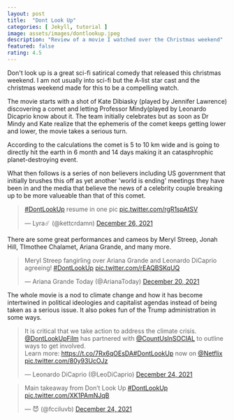 ```yaml
---
layout: post
title:  "Dont Look Up"
categories: [ Jekyll, tutorial ]
image: assets/images/dontlookup.jpeg
description: "Review of a movie I watched over the Christmas weekend"
featured: false
rating: 4.5
---
```

Don't look up is a great sci-fi satirical comedy that released this christmas weekend. I am not usually into sci-fi but the A-list star cast and the christmas weekend made for this to be a compelling watch.

The movie starts with a shot of Kate Dibiasky (played by Jennifer Lawrence) discovering a comet and letting Professor Mindy(played by Leonardo Dicaprio know about it. The team initially celebrates but as soon as Dr Mindy and Kate realize that the ephemeris of the comet keeps getting lower and lower, the movie takes a serious turn.

According to the calculations the comet is 5 to 10 km wide and is going to directly hit the earth in 6 month and 14 days making it an catasphrophic planet-destroying event.

What then follows is a series of non believers including US government that initially brushes this off as yet another 'world is ending' meetings they have been in and the media that believe the news of a celebrity couple breaking up to be more valueable than that of this comet.

<blockquote class="twitter-tweet"><p lang="en" dir="ltr"><a href="https://twitter.com/hashtag/DontLookUp?src=hash&amp;ref_src=twsrc%5Etfw">#DontLookUp</a> resume in one pic <a href="https://t.co/rgR1spAtSV">pic.twitter.com/rgR1spAtSV</a></p>&mdash; Lyra☄️ (@kettcrdamn) <a href="https://twitter.com/kettcrdamn/status/1474937624473194498?ref_src=twsrc%5Etfw">December 26, 2021</a></blockquote> <script async src="https://platform.twitter.com/widgets.js" charset="utf-8"></script>

There are some great performances and cameos by Meryl Streep, Jonah Hill, TImothee Chalamet, Ariana Grande, and many more.

<blockquote class="twitter-tweet"><p lang="en" dir="ltr">Meryl Streep fangirling over Ariana Grande and Leonardo DiCaprio agreeing! <a href="https://twitter.com/hashtag/DontLookUp?src=hash&amp;ref_src=twsrc%5Etfw">#DontLookUp</a> <a href="https://t.co/rEAQBSKqUQ">pic.twitter.com/rEAQBSKqUQ</a></p>&mdash; Ariana Grande Today (@ArianaToday) <a href="https://twitter.com/ArianaToday/status/1473016833154465793?ref_src=twsrc%5Etfw">December 20, 2021</a></blockquote> <script async src="https://platform.twitter.com/widgets.js" charset="utf-8"></script>

The whole movie is a nod to climate change and how it has become intertwined in political ideologies and capitalist agendas instead of being taken as a serious issue. It also pokes fun of the Trump administration in some ways.

<blockquote class="twitter-tweet"><p lang="en" dir="ltr">It is critical that we take action to address the climate crisis. <a href="https://twitter.com/dontlookupfilm?ref_src=twsrc%5Etfw">@DontLookUpFilm</a> has partnered with <a href="https://twitter.com/CountUsInSOCIAL?ref_src=twsrc%5Etfw">@CountUsInSOCIAL</a> to outline ways to get involved.<br>Learn more: <a href="https://t.co/7Rx6qOEsDA">https://t.co/7Rx6qOEsDA</a><a href="https://twitter.com/hashtag/DontLookUp?src=hash&amp;ref_src=twsrc%5Etfw">#DontLookUp</a> now on <a href="https://twitter.com/netflix?ref_src=twsrc%5Etfw">@Netflix</a> <a href="https://t.co/80y93UcOJz">pic.twitter.com/80y93UcOJz</a></p>&mdash; Leonardo DiCaprio (@LeoDiCaprio) <a href="https://twitter.com/LeoDiCaprio/status/1474439731731734528?ref_src=twsrc%5Etfw">December 24, 2021</a></blockquote> <script async src="https://platform.twitter.com/widgets.js" charset="utf-8"></script>

<blockquote class="twitter-tweet"><p lang="en" dir="ltr">Main takeaway from Don’t Look Up <a href="https://twitter.com/hashtag/DontLookUp?src=hash&amp;ref_src=twsrc%5Etfw">#DontLookUp</a> <a href="https://t.co/XK1PAmNJqB">pic.twitter.com/XK1PAmNJqB</a></p>&mdash; 😈 (@fcciluvb) <a href="https://twitter.com/fcciluvb/status/1474451437832835075?ref_src=twsrc%5Etfw">December 24, 2021</a></blockquote> <script async src="https://platform.twitter.com/widgets.js" charset="utf-8"></script>
